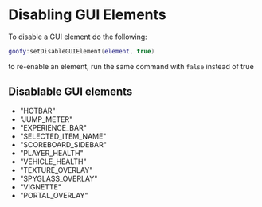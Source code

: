 # Disabling GUI Elements

To disable a GUI element do the following:
```lua
goofy:setDisableGUIElement(element, true)
```
to re-enable an element, run the same command with `false` instead of true

## Disablable GUI elements
* "HOTBAR"
* "JUMP_METER"
* "EXPERIENCE_BAR"
* "SELECTED_ITEM_NAME"
* "SCOREBOARD_SIDEBAR"
* "PLAYER_HEALTH"
* "VEHICLE_HEALTH"
* "TEXTURE_OVERLAY"
* "SPYGLASS_OVERLAY"
* "VIGNETTE"
* "PORTAL_OVERLAY"